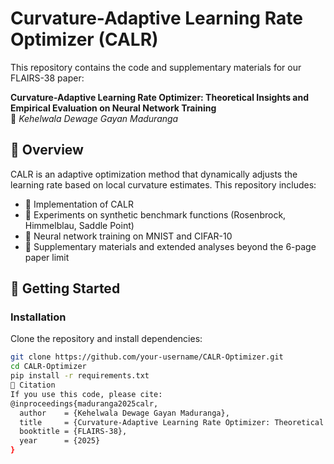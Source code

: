 
# Curvature-Adaptive Learning Rate Optimizer (CALR)
This repository contains the code and supplementary materials for our FLAIRS-38 paper:

**Curvature-Adaptive Learning Rate Optimizer: Theoretical Insights and Empirical Evaluation on Neural Network Training**  
📌 *Kehelwala Dewage Gayan Maduranga*  

## 📌 Overview
CALR is an adaptive optimization method that dynamically adjusts the learning rate based on local curvature estimates. This repository includes:
- 🔹 Implementation of CALR
- 🔹 Experiments on synthetic benchmark functions (Rosenbrock, Himmelblau, Saddle Point)
- 🔹 Neural network training on MNIST and CIFAR-10
- 🔹 Supplementary materials and extended analyses beyond the 6-page paper limit

## 🚀 Getting Started
### Installation
Clone the repository and install dependencies:
```bash
git clone https://github.com/your-username/CALR-Optimizer.git
cd CALR-Optimizer
pip install -r requirements.txt
📖 Citation
If you use this code, please cite:
@inproceedings{maduranga2025calr,
  author    = {Kehelwala Dewage Gayan Maduranga},
  title     = {Curvature-Adaptive Learning Rate Optimizer: Theoretical Insights and Empirical Evaluation on Neural Network Training},
  booktitle = {FLAIRS-38},
  year      = {2025}
}
